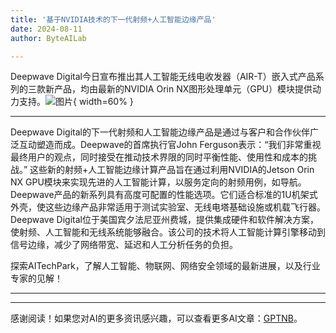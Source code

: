 ```yaml
---
title: '基于NVIDIA技术的下一代射频+人工智能边缘产品'
date: 2024-08-11
author: ByteAILab

---
```


Deepwave Digital今日宣布推出其人工智能无线电收发器（AIR-T）嵌入式产品系列的三款新产品，均由最新的NVIDIA Orin NX图形处理单元（GPU）模块提供动力支持。![图片](https://ai-techpark.com/wp-content/uploads/2024/08/Next-Ge-960x540.jpg){ width=60% }

---

Deepwave Digital的下一代射频和人工智能边缘产品是通过与客户和合作伙伴广泛互动塑造而成。Deepwave的首席执行官John Ferguson表示：“我们非常重视最终用户的观点，同时接受在推动技术界限的同时平衡性能、使用性和成本的挑战。”
这些新的射频+人工智能边缘计算产品旨在通过利用NVIDIA的Jetson Orin NX GPU模块来实现先进的人工智能计算，以服务定向的射频用例，如导航。Deepwave产品的新系列具有高度可配置的性能选项。它们适合标准的1U机架式外壳，使这些边缘产品非常适用于测试实验室、无线电塔基础设施或机载飞行器。
Deepwave Digital位于美国宾夕法尼亚州费城，提供集成硬件和软件解决方案，使射频、人工智能和无线系统能够融合。该公司的技术将人工智能计算引擎移动到信号边缘，减少了网络带宽、延迟和人工分析任务的负担。

探索AITechPark，了解人工智能、物联网、网络安全领域的最新进展，以及行业专家的见解！

---
---
感谢阅读！如果您对AI的更多资讯感兴趣，可以查看更多AI文章：[GPTNB](https://gptnb.com)。